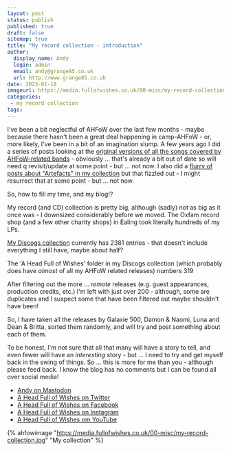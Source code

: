 ```yaml
---
layout: post
status: publish
published: true
draft: false
sitemap: true
title: "My record collection - introduction"
author:
  display_name: Andy
  login: admin
  email: andy@grange85.co.uk
  url: http://www.grange85.co.uk
date: 2023-01-18
imageurl: https://media.fullofwishes.co.uk/00-misc/my-record-collection.jpg
categories:
 - my record collection
tags:
---
```

I've been a bit neglectful of AHFoW over the last few months - maybe because there hasn't been a great deal happening in camp-AHFoW - or, more likely, I've been in a bit of an imagination slump. A few years ago I did a series of posts looking at the [original versions of all the songs covered by AHFoW-related bands](https://www.fullofwishes.co.uk/category/originals/) - obviously ... that's already a bit out of date so will need q revisit/update at some point - but ... not now. I also did a [flurry of posts about "Artefacts" in my collection](https://www.fullofwishes.co.uk/category/artefacts/) but that fizzled out - I might resurrect that at some point - but ... not now.

So, how to fill my time, and my blog!?

My record (and CD)  collection is pretty big, although (sadly) not as big as it once was - I downsized considerably before we moved. The Oxfam record shop (and a few other charity shops) in Ealing took literally hundreds of my LPs.

[My Discogs collection](https://www.discogs.com/user/grange85/collectio) currently has 2381 entries - that doesn't include everything I still have, maybe about half?

The 'A Head Full of Wishes' folder in my Discogs collection (which probably does have _almost_ of all my AHFoW related releases) numbers 319

After filtering out the more ... _remote_ releases (e.g. guest appearances, production credits, etc.) I'm left with just over 200 - although, some are duplicates and I suspect some that have been filtered out maybe shouldn't have been!

So, I have taken all the releases by Galaxie 500, Damon & Naomi, Luna and Dean & Britta, sorted them randomly, and will try and post something about each of them.

To be honest, I'm not sure that all that many will have a story to tell, and even fewer will have an _interesting_ story - but ... I need to try and get myself back in the swing of things. So ... this is more for me than you - although please feed back. I know the blog has no comments but I can be found all over social media!

 - [Andy on Mastodon](https://mas.to/@grange85)
 - [A Head Full of Wishes on Twitter](https://twitter.com/ahfow)
 - [A Head Full of Wishes on Facebook](https://www.facebook.com/fullofwishes/)
 - [A Head Full of Wishes on Instagram](https://www.instagram.com/fullofwishes/)
 - [A Head Full of Wishes om YouTube](https://www.youtube.com/@ahfow)

 {% ahfowimage "https://media.fullofwishes.co.uk/00-misc/my-record-collection.jpg" "My collection" %}
